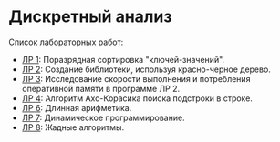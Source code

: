 # Дискретный анализ
Список лабораторных работ:
* [ЛР 1](da_lab_1/): Поразрядная сортировка "ключей-значений".
* [ЛР 2](da_lab_2/): Создание библиотеки, используя красно-черное дерево.
* [ЛР 3](da_lab_2/report3): Исследование скорости выполнения и потребления оперативной памяти в программе ЛР 2.
* [ЛР 4](da_lab_4/): Алгоритм Ахо-Корасика поиска подстроки в строке.
* [ЛР 6](da_lab_6/): Длинная арифметика.
* [ЛР 7](da_lab_7/): Динамическое программирование.
* [ЛР 8](da_lab_8/): Жадные алгоритмы.
